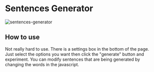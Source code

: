# Sentences Generator

![sentences-generator](https://user-images.githubusercontent.com/90429463/158878444-4db6ef8c-dc0f-4b7b-829b-3e11cf05a7d0.jpg)

## How to use 
Not really hard to use. There is a settings box in the bottom of the page. Just select the options you want then click the "generate" button and experiment. You can modify sentences that are being generated by changing the words in the javascript.
